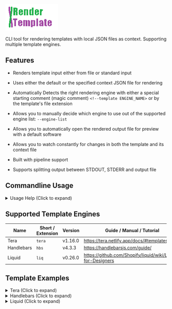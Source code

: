 ![render-template](assets/logo.gif)

CLI tool for rendering templates with local JSON files as context. Supporting multiple template engines.

## Features

* Renders template input either from file or standard input
* Uses either the default or the specified context JSON file for rendering
* Automatically Detects the right rendering engine with either a special starting comment (magic comment) `<!--template ENGINE_NAME>`  or by the template's file extension  
* Allows you to manually decide which engine to use out of the supported engine list: `--engine-list`

* Allows you to automatically open the rendered output file for preview with a default software
* Allows you to watch constantly for changes in both the template and its context file
* Built with pipeline support
* Supports splitting output between STDOUT, STDERR and output file

## Commandline Usage

<!--Examples TBD-->


<details>
<summary>Usage Help (Click to expand)</summary>

```text
USAGE:
    rendit [OPTIONS] [TEMPLATE FILE]

ARGS:
    <TEMPLATE FILE>
            The template file to render.

            This requires either the `<TEMPLATE NAME>.ctx.json` or the `default.ctx.json` context
            files, to be present in the same directory.

            [Example]

            For the template file `my_template.html`, the automatic context file would be
            `my_template.ctx.json` of the same directory.

            If `my_template.ctx.json` is missing, `default.ctx.json` is automatically loaded
            instead.

            This behavior can be overridden by assigning the context file manually when using the
            `--context` option.

            [Output]

            Providing `<TEMPLATE FILE>` automatically produces `<TEMPLATE
            NAME>.rendered.<extension>` unless using the `--output` option.

            By NOT providing `<TEMPLATE FILE>`, STDIN mode is activated and will be waiting for
            template data stream in STDIN, printing results to STDOUT instead of writing to file.

OPTIONS:
    -c, --context <CONTEXT FILE>
            Override automatic loading of the context file with the specified context file

    -e, --engine <ENGINE NAME>
            Force rendering with the specified render engine. Use only when there is no magic
            comment or a template file extension available

        --engine-list
            Print supported engine list for the `--engine` option

    -h, --help
            Print help information

    -o, --output <OUTPUT FILE>
            Override automatic output file path with the specified file path

    -O, --open
            Open the rendered output file with a default software

    -s, --stdout
            Print rendered result to STDOUT

    -s, --stderr
            Print rendered result to STDERR

    -v, --verbose
            Set the level of verbosity.

            `-v` sets logging level to INFO `-vv` sets logging level to DEBUG

            WARNING: Effects CLI / STDOUT output. Use the `--output` switch if you wish to commit
            the rendered output to file. Use the `--stderr` switch to avoid including the logger
            messages in the final output.

    -V, --version
            Print version information

    -w, --watch
            Constantly render changes in the template with the context file for every 2 seconds
```

</details>

## Supported Template Engines

| Name       | Short / Extension  | Version | Guide / Manual / Tutorial                                     |  
| ---------- | ------------------ | ------- | ------------------------------------------------------------- |
| Tera       | `tera`             | v1.16.0 | <https://tera.netlify.app/docs/#templates>                    |
| Handlebars | `hbs`              | v4.3.3  | <https://handlebarsjs.com/guide/>                             |
| Liquid     | `liq`              | v0.26.0 | <https://github.com/Shopify/liquid/wiki/Liquid-for-Designers> |

## Template Examples

<details>
<summary>Tera (Click to expand)</summary>

* Guide: <https://tera.netlify.app/docs/#templates>  
* Supported Version: **v1.16.0**
* Repository: <https://github.com/Keats/tera>
  
A good alternative choice if you are used to template engines such as `Jinja2`, `Django`, `Liquid` or `Twig`.  
The `Tera` rendering engine is highly advanced, capable and secure rendering engine that follows the OWASP Top 10 guidelines to provide trust and security.

```html
<HTML>
    WIP
</HTML>
```

</details>

<details>
<summary>Handlebars (Click to expand)</summary>

* Guide: <https://handlebarsjs.com/guide/>  
* Supported Version: **v4.3.3**
* Repository: <https://github.com/sunng87/handlebars-rust>
  
The most popular rendering engine that is shared among multiple programming languages. Somewhat more limited than other options.

```html
<HTML>
    WIP
</HTML>
```

</details>

<details>
<summary>Liquid (Click to expand)</summary>

* Guide: <https://github.com/Shopify/liquid/wiki/Liquid-for-Designers>  
* Supported Version: **v0.26.0**
* Repository: <https://github.com/cobalt-org/liquid-rust>
  
A highly advanced rendering engine, coming from the Ruby programming language.

```html
<HTML>
    WIP
</HTML>
```

</details>
